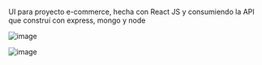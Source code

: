 UI para proyecto e-commerce, hecha con React JS y consumiendo la API que construí con express, mongo y node

![image](https://user-images.githubusercontent.com/82996662/151621521-1fbbc431-7075-4271-ad40-41a102dec72c.png)

![image](https://user-images.githubusercontent.com/82996662/151621711-c89a8251-b688-4afb-b4e4-8979d3f3d909.png)
